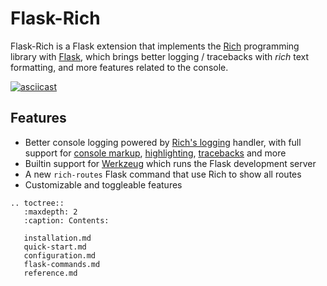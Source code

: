 # Flask-Rich

Flask-Rich is a Flask extension that implements the [Rich](https://pypi.org/project/rich/) programming library with [Flask](https://pypi.org/project/Flask/), which brings better logging / tracebacks with *rich* text formatting, and more features related to the console.

[![asciicast](https://asciinema.org/a/608190.svg)](https://asciinema.org/a/608190)

## Features

- Better console logging powered by [Rich's logging](https://rich.readthedocs.io/en/latest/logging.html) handler, with full support for [console markup](https://rich.readthedocs.io/en/latest/markup.html#console-markup), [highlighting](https://rich.readthedocs.io/en/latest/highlighting.html),  [tracebacks](https://rich.readthedocs.io/en/latest/traceback.html) and more
- Builtin support for [Werkzeug](https://pypi.org/project/Werkzeug/) which runs the Flask development server
- A new `rich-routes` Flask command that use Rich to show all routes
- Customizable and toggleable features

```{eval-rst}
.. toctree::
   :maxdepth: 2
   :caption: Contents:

   installation.md
   quick-start.md
   configuration.md
   flask-commands.md
   reference.md
```